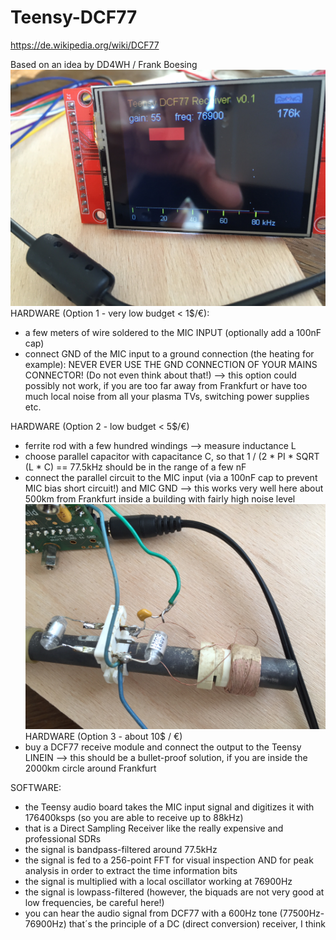 # Teensy-DCF77

https://de.wikipedia.org/wiki/DCF77

Based on an idea by DD4WH / Frank Boesing
![](https://github.com/DD4WH/Teensy-DCF77/blob/master/IMG_2188.JPG)
HARDWARE (Option 1 - very low budget < 1$/€):
- a few meters of wire soldered to the MIC INPUT (optionally add a 100nF cap)
- connect GND of the MIC input to a ground connection (the heating for example): NEVER EVER USE THE GND CONNECTION OF YOUR MAINS CONNECTOR! (Do not even think about that!)
--> this option could possibly not work, if you are too far away from Frankfurt or have too much local noise from all your plasma TVs, switching power supplies etc.

HARDWARE (Option 2 - low budget < 5$/€)
- ferrite rod with a few hundred windings --> measure inductance L
- choose parallel capacitor with capacitance C, so that 1 / (2 * PI * SQRT (L * C) == 77.5kHz
should be in the range of a few nF
- connect the parallel circuit to the MIC input (via a 100nF cap to prevent MIC bias short circuit!) and MIC GND
--> this works very well here about 500km from Frankfurt inside a building with fairly high noise level
![](https://github.com/DD4WH/Teensy-DCF77/blob/master/IMG_2183.JPG)
HARDWARE (Option 3 - about 10$ / €)
- buy a DCF77 receive module and connect the output to the Teensy LINEIN
--> this should be a bullet-proof solution, if you are inside the 2000km circle around Frankfurt

SOFTWARE:
- the Teensy audio board takes the MIC input signal and digitizes it with 176400ksps (so you are able to receive up to 88kHz)
- that is a Direct Sampling Receiver like the really expensive and professional SDRs
- the signal is bandpass-filtered around 77.5kHz
- the signal is fed to a 256-point FFT for visual inspection AND for peak analysis in order to extract the time information bits
- the signal is multiplied with a local oscillator working at 76900Hz
- the signal is lowpass-filtered (however, the biquads are not very good at low frequencies, be careful here!)
- you can hear the audio signal from DCF77 with a 600Hz tone (77500Hz-76900Hz)
that´s the principle of a DC (direct conversion) receiver, I think
